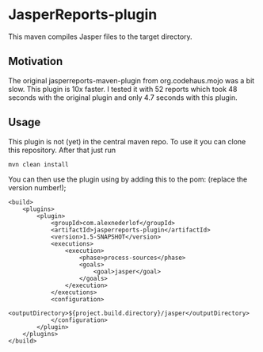 JasperReports-plugin
=============

This maven compiles Jasper files to the target directory. 

Motivation
----------
The original jasperreports-maven-plugin from org.codehaus.mojo was a bit slow. This plugin is 10x faster. I tested it with 52 reports which took 48 seconds with the original plugin and only 4.7 seconds with this plugin.

Usage
-----
This plugin is not (yet) in the central maven repo. To use it you can clone this repository. After that just run

	mvn clean install

You can then use the plugin using by adding this to the pom: (replace the version number!);

	<build>
		<plugins>
			<plugin>
				<groupId>com.alexnederlof</groupId>
				<artifactId>jasperreports-plugin</artifactId>
				<version>1.5-SNAPSHOT</version>
				<executions>
					<execution>
						<phase>process-sources</phase>
		   				<goals>
		      				<goal>jasper</goal>
		   				</goals>
		   			</execution>
				</executions>
				<configuration>
					<outputDirectory>${project.build.directory}/jasper</outputDirectory>					
				</configuration>
			</plugin>
		</plugins>
	</build>
